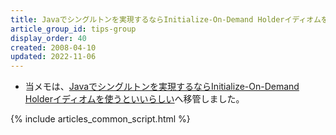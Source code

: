 ```yaml
---
title: Javaでシングルトンを実現するならInitialize-On-Demand Holderイディオムを使うといいらしい
article_group_id: tips-group
display_order: 40
created: 2008-04-10
updated: 2022-11-06
---
```

- 当メモは、[Javaでシングルトンを実現するならInitialize-On-Demand Holderイディオムを使うといいらしい](https://thinktwice.tech/it/java/if_you_want_to_implement_singleton_in_java_i_heard_you_can_use_initialize_on_demand_holder_idiom/)へ移管しました。

{% include articles_common_script.html %}
